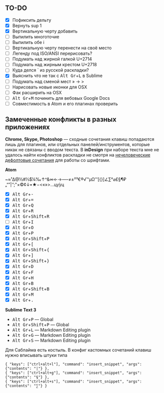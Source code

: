 ## TO-DO

- [x] Пофиксить дельту
- [x] Вернуть sup 1
- [x] Вертикальную черту добавить
- [ ] Выпилить многоточие
- [ ] Выпилить обе i
- [ ] Вертикальную черту перенести на своё место
- [ ] Легенду под ISO/ANSI перерисовать?
- [ ] Подумать над жирной галкой U+2714
- [ ] Подумать над жирным крестом U+2718
- [ ] Куда делся  \` из русской раскладки?
- [x] Выяснить что не так с <kbd>Alt Gr</kbd>+<kbd>L</kbd> в Sublime
- [ ] Подумать над сменой мест » → >
- [ ] Нарисовать новые иконки для OSX
- [ ] Фак расширить на OSX
- [ ] <kbd>Alt Gr</kbd>+<kbd>M</kbd> починить для вебовых Google Docs
- [ ] Совместимость в Atom и его плагинах проверить

## Замеченные конфликты в разных приложениях
**Chrome, Skype, Photoshop** — сходные сочетания клавиш попадаются лишь для плагинов, или отдельных панелей/инструментов, которые никак не связаны с вводом текста. В **inDesign** при наборе текста мне не удалось найти конфликтов раскладки не смотря на [нечеловеческие дефолтовые сочетания](https://helpx.adobe.com/indesign/using/default-keyboard-shortcuts.html) для работы со шрифтами.

**Atom**

~≈¹Δ@½#⅓$¼‰↑^&∞←→—–≠±²³€®√™µΩ′″[{}]∠∑°⌀£§¶₽„“”|‘’;"×©¢↓•★−<«»>…цу́уц

- [x] <kbd>Alt Gr</kbd>+<kbd>-</kbd>
- [x] <kbd>Alt Gr</kbd>+<kbd>=</kbd>
- [x] <kbd>Alt Gr</kbd>+<kbd>Q</kbd>
- [x] <kbd>Alt Gr</kbd>+<kbd>R</kbd>
- [x] <kbd>Alt Gr</kbd>+<kbd>Shift</kbd>+<kbd>R</kbd>
- [ ] <kbd>Alt Gr</kbd>+<kbd>I</kbd>
- [x] <kbd>Alt Gr</kbd>+<kbd>O</kbd>
- [x] <kbd>Alt Gr</kbd>+<kbd>P</kbd>
- [x] <kbd>Alt Gr</kbd>+<kbd>Shift</kbd>+<kbd>P</kbd>
- [x] <kbd>Alt Gr</kbd>+<kbd>[</kbd>
- [x] <kbd>Alt Gr</kbd>+<kbd>Shift</kbd>+<kbd>{</kbd>
- [x] <kbd>Alt Gr</kbd>+<kbd>]</kbd>
- [x] <kbd>Alt Gr</kbd>+<kbd>Shift</kbd>+<kbd>}</kbd>
- [x] <kbd>Alt Gr</kbd>+<kbd>D</kbd>
- [x] <kbd>Alt Gr</kbd>+<kbd>F</kbd>
- [x] <kbd>Alt Gr</kbd>+<kbd>H</kbd>
- [x] <kbd>Alt Gr</kbd>+<kbd>B</kbd>
- [x] <kbd>Alt Gr</kbd>+<kbd>Shift</kbd>+<kbd>B</kbd>
- [x] <kbd>Alt Gr</kbd>+<kbd>M</kbd>
- [x] <kbd>Alt Gr</kbd>+<kbd>.</kbd>

**Sublime Text 3**

- <kbd>Alt Gr</kbd>+<kbd>P</kbd> — Global
- <kbd>Alt Gr</kbd>+<kbd>Shift</kbd>+<kbd>P</kbd> — Global
- <kbd>Alt Gr</kbd>+<kbd>L</kbd> — Markdown Editing plugin
- <kbd>Alt Gr</kbd>+<kbd>G</kbd> — Markdown Editing plugin
- <kbd>Alt Gr</kbd>+<kbd>S</kbd> — Markdown Editing plugin

Для Саблайма есть костыль. В конфиг кастомных сочетаний клавиш нужно вписывать штуки типа

```
{ "keys": ["ctrl+alt+l"], "command": "insert_snippet", "args": {"contents": "|"} },
{ "keys": ["ctrl+alt+g"], "command": "insert_snippet", "args": {"contents": "§"} },
{ "keys": ["ctrl+alt+s"], "command": "insert_snippet", "args": {"contents": "∑"} }
```
